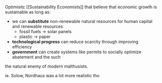 Optimisitc [[Sustainability Economists]] that believe that economic growth is sustainable as long as:

- we can **substitute** non-renewable natural resources for human capital and renewable resources
	- fossil fuels -> solar panels
	- plastic -> paper
- **technological progress** can reduce scarcity through improving efficiency
- **government** can create systems like permits to socially optimize abatement and the such

the natural enemy of modern malthusists.

ie. Solow, Nordhaus was a lot more realistic tho